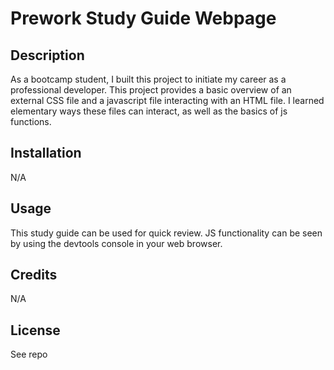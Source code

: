 # Prework Study Guide Webpage

## Description

As a bootcamp student, I built this project to initiate my career as a professional developer. This project provides a basic overview of an external CSS file and a javascript file interacting with an HTML file. I learned elementary ways these files can interact, as well as the basics of js functions.



## Installation

N/A

## Usage

This study guide can be used for quick review. JS functionality can be seen by using the devtools console in your web browser.
## Credits

N/A

## License

See repo

